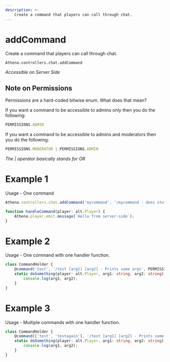 ```yaml
---
description: >-
    Create a command that players can call through chat.
---
```


# addCommand

Create a command that players can call through chat.

```
Athena.controllers.chat.addCommand
```

_Accessible on Server Side_

## Note on Permissions

Permissions are a hard-coded bitwise enum. What does that mean?

If you want a command to be accessible to admins only then you do the following:

```typescript
PERMISSIONS.ADMIN
```

If you want a command to be accessible to admins and moderators then you do the following:

```typescript
PERMISSIONS.MODERATOR | PERMISSIONS.ADMIN
```

_The | operator basically stands for OR_

# Example 1

Usage - One command

```typescript
Athena.controllers.chat.addCommand('mycommand', '/mycommand - does stuff', PERMISSIONS.NONE, handleCommand);

function handleCommand(player: alt.Player) {
    Athena.player.emit.message(`Hello from server-side`);
}
```

# Example 2

Usage - One command with one handler function.

```typescript
class CommandHolder {
    @command('test', '/test [arg1] [arg2] - Prints some args', PERMISSIONS.NONE)
    static doSomething(player: alt.Player, arg1: string, arg2: string) {
        console.log(arg1, arg2);
    }
}
```

# Example 3

Usage - Multiple commands with one handler function.

```typescript
class CommandHolder {
    @command(['test', 'testagain'], '/test [arg1] [arg2] - Prints some args', PERMISSIONS.NONE)
    static doSomething(player: alt.Player, arg1: string, arg2: string) {
        console.log(arg1, arg2);
    }
}
```